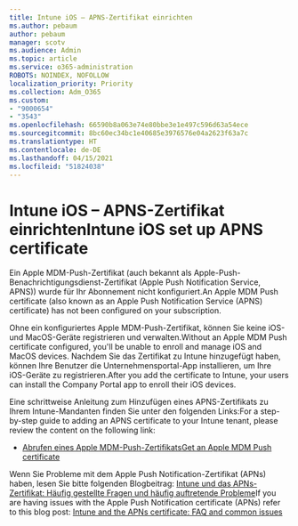 ```yaml
---
title: Intune iOS – APNS-Zertifikat einrichten
ms.author: pebaum
author: pebaum
manager: scotv
ms.audience: Admin
ms.topic: article
ms.service: o365-administration
ROBOTS: NOINDEX, NOFOLLOW
localization_priority: Priority
ms.collection: Adm_O365
ms.custom:
- "9000654"
- "3543"
ms.openlocfilehash: 66590b8a063e74e80bbe3e1e497c596d63a54ece
ms.sourcegitcommit: 8bc60ec34bc1e40685e3976576e04a2623f63a7c
ms.translationtype: HT
ms.contentlocale: de-DE
ms.lasthandoff: 04/15/2021
ms.locfileid: "51824038"
---
```

# <a name="intune-ios-set-up-apns-certificate"></a><span data-ttu-id="5309b-102">Intune iOS – APNS-Zertifikat einrichten</span><span class="sxs-lookup"><span data-stu-id="5309b-102">Intune iOS set up APNS certificate</span></span>

<span data-ttu-id="5309b-103">Ein Apple MDM-Push-Zertifikat (auch bekannt als Apple-Push-Benachrichtigungsdienst-Zertifikat (Apple Push Notification Service, APNS)) wurde für Ihr Abonnement nicht konfiguriert.</span><span class="sxs-lookup"><span data-stu-id="5309b-103">An Apple MDM Push certificate (also known as an Apple Push Notification Service (APNS) certificate) has not been configured on your subscription.</span></span>

<span data-ttu-id="5309b-104">Ohne ein konfiguriertes Apple MDM-Push-Zertifikat, können Sie keine iOS-und MacOS-Geräte registrieren und verwalten.</span><span class="sxs-lookup"><span data-stu-id="5309b-104">Without an Apple MDM Push certificate configured, you'll be unable to enroll and manage iOS and MacOS devices.</span></span> <span data-ttu-id="5309b-105">Nachdem Sie das Zertifikat zu Intune hinzugefügt haben, können Ihre Benutzer die Unternehmensportal-App installieren, um Ihre iOS-Geräte zu registrieren.</span><span class="sxs-lookup"><span data-stu-id="5309b-105">After you add the certificate to Intune, your users can install the Company Portal app to enroll their iOS devices.</span></span>

<span data-ttu-id="5309b-106">Eine schrittweise Anleitung zum Hinzufügen eines APNS-Zertifikats zu Ihrem Intune-Mandanten finden Sie unter den folgenden Links:</span><span class="sxs-lookup"><span data-stu-id="5309b-106">For a step-by-step guide to adding an APNS certificate to your Intune tenant, please review the content on the following link:</span></span>

- [<span data-ttu-id="5309b-107">Abrufen eines Apple MDM-Push-Zertifikats</span><span class="sxs-lookup"><span data-stu-id="5309b-107">Get an Apple MDM Push certificate</span></span>](https://docs.microsoft.com/mem/intune/enrollment/apple-mdm-push-certificate-get)

<span data-ttu-id="5309b-108">Wenn Sie Probleme mit dem Apple Push Notification-Zertifikat (APNs) haben, lesen Sie bitte folgenden Blogbeitrag: [Intune und das APNs-Zertifikat: Häufig gestellte Fragen und häufig auftretende Probleme](https://techcommunity.microsoft.com/t5/Intune-Customer-Success/Intune-and-the-APNs-certificate-FAQ-and-common-issues/ba-p/280121)</span><span class="sxs-lookup"><span data-stu-id="5309b-108">If you are having issues with the Apple Push Notification certificate (APNs) refer to this blog post: [Intune and the APNs certificate: FAQ and common issues](https://techcommunity.microsoft.com/t5/Intune-Customer-Success/Intune-and-the-APNs-certificate-FAQ-and-common-issues/ba-p/280121)</span></span>
